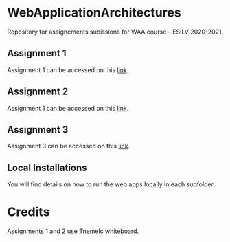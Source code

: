 # WebApplicationArchitectures
Repository for assignements subissions for WAA course - ESILV 2020-2021.

## Assignment 1
Assignment 1 can be accessed on this [link](https://web-app-assignment1.herokuapp.com/).
## Assignment 2
Assignment 1 can be accessed on this [link](https://web-app-assignment2.herokuapp.com/).
## Assignment 3
Assignment 3 can be accessed on this [link](https://web-app-assignement3.herokuapp.com/index.html).

## Local Installations
You will find details on how to run the web apps locally in each subfolder.

# Credits

Assignments 1 and 2 use [Tnemelc](https://github.com/Tnemlec) [whiteboard](https://github.com/Tnemlec/Whiteboard).
